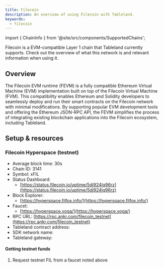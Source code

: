 ```yaml
---
title: Filecoin
description: An overview of using Filecoin with Tableland.
keywords:
  - filecoin
---
```


import { ChainInfo } from '@site/src/components/SupportedChains';

Filecoin is a EVM-compatible Layer 1 chain that Tableland currently supports. Check out the overview of what this network is and relevant information when using it.

## Overview

The Filecoin EVM runtime (FEVM) is a fully compatible Ethereum Virtual Machine (EVM) implementation built on top of the Filecoin Virtual Machine (FVM). This compatibility enables Ethereum and Solidity developers to seamlessly deploy and run their smart contracts on the Filecoin network with minimal modifications. By supporting popular EVM development tools and offering the Ethereum JSON-RPC API, the FEVM simplifies the process of integrating existing blockchain applications into the Filecoin ecosystem, including Tableland.

## Setup & resources

<!-- ### Filecoin (mainnet)

- Average block time: 30s
- Chain ID:  314
- Symbol: FIL
- Status Dashboard:
  - [https://status.filecoin.io/](https://status.filecoin.io/)
- Block Explorer:
  - [https://filfox.info](https://filfox.info)
- RPC URL: [https://rpc.ankr.com/filecoin](https://rpc.ankr.com/filecoin)
- Tableland contract address: <ChainInfo chain='filecoin' info='contractAddress' />
- SDK network name: <ChainInfo chain='filecoin' info='chainName' />
- Tableland gateway: <ChainInfo chain='filecoin' info='baseUrl' /> -->

### Filecoin Hyperspace (testnet)

- Average block time: 30s
- Chain ID: 3141
- Symbol: xFIL
- Status Dashboard:
  - [https://status.filecoin.io/uptime/5dj924lq96rz](https://status.filecoin.io/uptime/5dj924lq96rz)
- Block Explorer:
  - [https://hyperspace.filfox.info/](https://hyperspace.filfox.info/)
- Faucet:
  - [https://hyperspace.yoga/](https://hyperspace.yoga/)
- RPC URL: [https://rpc.ankr.com/filecoin_testnet](https://rpc.ankr.com/filecoin_testnet)
- Tableland contract address: <ChainInfo chain='filecoin-hyperspace' info='contractAddress' />
- SDK network name: <ChainInfo chain='filecoin-hyperspace' info='chainName' />
- Tableland gateway: <ChainInfo chain='filecoin-hyperspace' info='baseUrl' />

#### Getting testnet funds

1. Request testnet FIL from a faucet noted above
